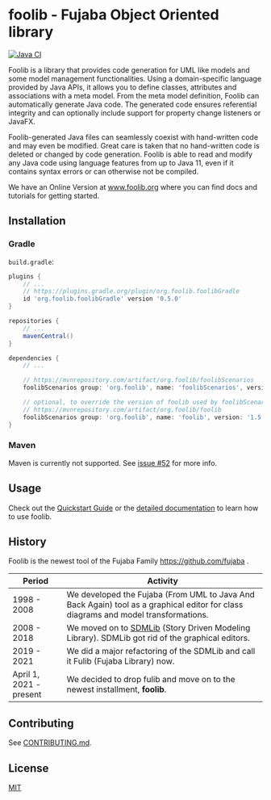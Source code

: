 # foolib - Fujaba Object Oriented library

[![Java CI](https://github.com/fujaba/foolib/workflows/Java%20CI/badge.svg)](https://github.com/fujaba/foolib/actions)

Foolib is a library that provides code generation for UML like models and some model management functionalities.
Using a domain-specific language provided by Java APIs, it allows you to define classes, attributes and associations with a meta model.
From the meta model definition, Foolib can automatically generate Java code.
The generated code ensures referential integrity and can optionally include support for property change listeners or JavaFX.

Foolib-generated Java files can seamlessly coexist with hand-written code and may even be modified.
Great care is taken that no hand-written code is deleted or changed by code generation.
Foolib is able to read and modify any Java code using language features from up to Java 11,
even if it contains syntax errors or can otherwise not be compiled.

We have an Online Version at www.foolib.org where you can find docs and tutorials for getting started.

## Installation

### Gradle

`build.gradle`:

```groovy
plugins {
    // ...
    // https://plugins.gradle.org/plugin/org.foolib.foolibGradle
    id 'org.foolib.foolibGradle' version '0.5.0'
}

repositories {
    // ...
    mavenCentral()
}

dependencies {
    // ...

    // https://mvnrepository.com/artifact/org.foolib/foolibScenarios
    foolibScenarios group: 'org.foolib', name: 'foolibScenarios', version: '1.6.2'

    // optional, to override the version of foolib used by foolibScenarios:
    // https://mvnrepository.com/artifact/org.foolib/foolib
    foolibScenarios group: 'org.foolib', name: 'foolib', version: '1.5.1'
}
```

### Maven

Maven is currently not supported.
See [issue #52](https://github.com/fujaba/foolib/issues/52) for more info.

## Usage

Check out the [Quickstart Guide](docs/quickstart/README.md) or the [detailed documentation](docs/README.md) to learn how to use foolib.

## History

Foolib is the newest tool of the Fujaba Family https://github.com/fujaba .

| Period | Activity |
| --- | --- |
| 1998 - 2008 | We developed the Fujaba (From UML to Java And Back Again) tool as a graphical editor for class diagrams and model transformations. |
| 2008 - 2018 | We moved on to [SDMLib](https://github.com/fujaba/SDMLib) (Story Driven Modeling Library). SDMLib got rid of the graphical editors. |
| 2019 - 2021 | We did a major refactoring of the SDMLib and call it Fulib (Fujaba Library) now. |
| April 1, 2021 - present | We decided to drop fulib and move on to the newest installment, **foolib**. |

## Contributing

See [CONTRIBUTING.md](CONTRIBUTING.md).

## License

[MIT](LICENSE.md)

